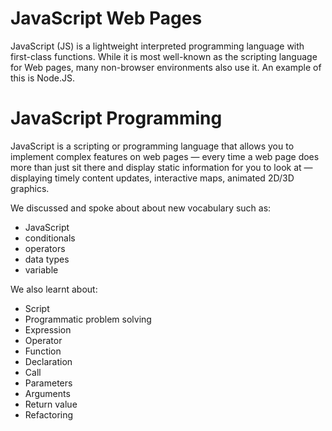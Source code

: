 # JavaScript Web Pages

JavaScript (JS) is a lightweight interpreted programming language with first-class functions. While it is most well-known as the scripting language for Web pages, many non-browser environments also use it. An example of this is Node.JS.

# JavaScript Programming

JavaScript is a scripting or programming language that allows you to implement complex features on web pages — every time a web page does more than just sit there and display static information for you to look at — displaying timely content updates, interactive maps, animated 2D/3D graphics.

We discussed and spoke about about new vocabulary such as:
- JavaScript
- conditionals
- operators
- data types
- variable

We also learnt about:
- Script
- Programmatic problem solving
- Expression
- Operator
- Function
- Declaration
- Call
- Parameters
- Arguments
- Return value
- Refactoring
